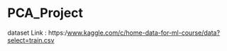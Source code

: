 # PCA_Project

dataset Link :  https:/www.kaggle.com/c/home-data-for-ml-course/data?select=train.csv
